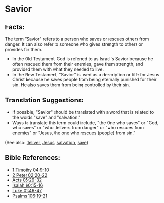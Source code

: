 # Savior #

## Facts: ##

The term "Savior" refers to a person who saves or rescues others from danger. It can also refer to someone who gives strength to others or provides for them.

* In the Old Testament, God is referred to as Israel's Savior because he often rescued them from their enemies, gave them strength, and provided them with what they needed to live.
* In the New Testament, "Savior" is used as a description or title for Jesus Christ because he saves people from being eternally punished for their sin. He also saves them from being controlled by their sin.

## Translation Suggestions: ##

* If possible, "Savior" should be translated with a word that is related to the words "save" and "salvation."
* Ways to translate this term could include, "the One who saves" or "God, who saves" or "who delivers from danger" or "who rescues from enemies" or "Jesus, the one who rescues (people) from sin."

(See also: [deliver](../kt/deliverer.md), [Jesus](../kt/jesus.md), [salvation](../kt/salvation.md), [save](../kt/save.md))

## Bible References: ##

* [1 Timothy 04:9-10](en/tn/1ti/help/04/09)
* [2 Peter 02:20-22](en/tn/2pe/help/02/20)
* [Acts 05:29-32](en/tn/act/help/05/29)
* [Isaiah 60:15-16](en/tn/isa/help/60/15)
* [Luke 01:46-47](en/tn/luk/help/01/46)
* [Psalms 106:19-21](en/tn/psa/help/106/19)